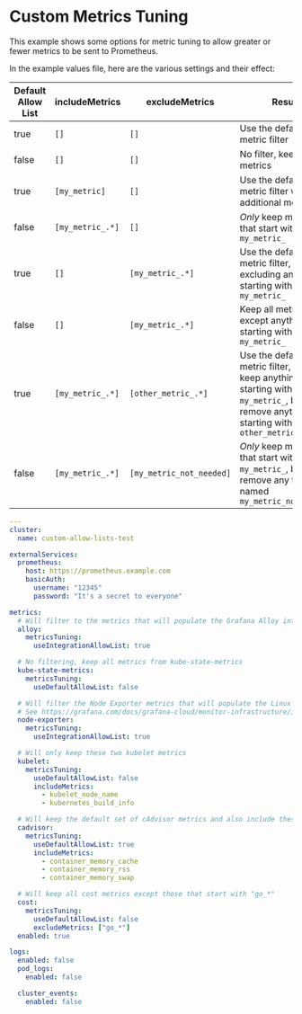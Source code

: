 # Custom Metrics Tuning

This example shows some options for metric tuning to allow greater or fewer metrics to be sent to Prometheus.

In the example values file, here are the various settings and their effect:

| Default Allow List | includeMetrics   | excludeMetrics           | Result                                                                                                                         |
|--------------------|------------------|--------------------------|--------------------------------------------------------------------------------------------------------------------------------|
| true               | `[]`             | `[]`                     | Use the default metric filter                                                                                                  |
| false              | `[]`             | `[]`                     | No filter, keep all metrics                                                                                                    |
| true               | `[my_metric]`    | `[]`                     | Use the default metric filter with an additional metric                                                                        |
| false              | `[my_metric_.*]` | `[]`                     | *Only* keep metrics that start with `my_metric_`                                                                               |
| true               | `[]`             | `[my_metric_.*]`         | Use the default metric filter, but excluding anything starting with `my_metric_`                                               |
| false              | `[]`             | `[my_metric_.*]`         | Keep all metrics except anything starting with `my_metric_`                                                                    |
| true               | `[my_metric_.*]` | `[other_metric_.*]`      | Use the default metric filter, and keep anything starting with `my_metric_`, but remove anything starting with `other_metric_` |
| false              | `[my_metric_.*]` | `[my_metric_not_needed]` | *Only* keep metrics that start with `my_metric_`, but remove any that are named `my_metric_not_needed`                         |

<!-- values file start -->
```yaml
---
cluster:
  name: custom-allow-lists-test

externalServices:
  prometheus:
    host: https://prometheus.example.com
    basicAuth:
      username: "12345"
      password: "It's a secret to everyone"

metrics:
  # Will filter to the metrics that will populate the Grafana Alloy integration
  alloy:
    metricsTuning:
      useIntegrationAllowList: true

  # No filtering, keep all metrics from kube-state-metrics
  kube-state-metrics:
    metricsTuning:
      useDefaultAllowList: false

  # Will filter the Node Exporter metrics that will populate the Linux node integration
  # See https://grafana.com/docs/grafana-cloud/monitor-infrastructure/integrations/integration-reference/integration-linux-node/
  node-exporter:
    metricsTuning:
      useIntegrationAllowList: true

  # Will only keep these two kubelet metrics
  kubelet:
    metricsTuning:
      useDefaultAllowList: false
      includeMetrics:
        - kubelet_node_name
        - kubernetes_build_info

  # Will keep the default set of cAdvisor metrics and also include these three more
  cadvisor:
    metricsTuning:
      useDefaultAllowList: true
      includeMetrics:
        - container_memory_cache
        - container_memory_rss
        - container_memory_swap

  # Will keep all cost metrics except those that start with "go_*"
  cost:
    metricsTuning:
      useDefaultAllowList: false
      excludeMetrics: ["go_*"]
  enabled: true

logs:
  enabled: false
  pod_logs:
    enabled: false

  cluster_events:
    enabled: false
```
<!-- values file end -->

